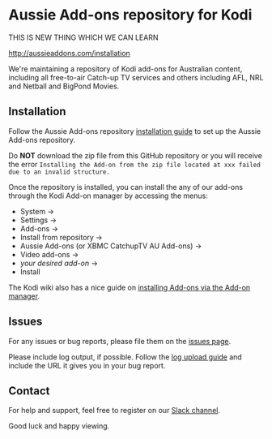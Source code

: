 # Aussie Add-ons repository for Kodi
THIS IS NEW THING WHICH WE CAN LEARN

http://aussieaddons.com/installation

We're maintaining a repository of Kodi add-ons for Australian content, including all free-to-air Catch-up TV services and others including AFL, NRL and Netball and BigPond Movies.


## Installation
Follow the Aussie Add-ons repository [installation guide](http://aussieaddons.com/installation/) to set
up the Aussie Add-ons repository.

Do **NOT** download the zip file from this GitHub repository or you will receive the error `Installing the Add-on from the zip file located at xxx failed due to an invalid structure.`

Once the repository is installed, you can install the any of our add-ons through the Kodi Add-on manager by accessing the menus:

 * System ->
 * Settings ->
 * Add-ons ->
 * Install from repository ->
 * Aussie Add-ons (or XBMC CatchupTV AU Add-ons) ->
 * Video add-ons ->
 * _your desired add-on_ ->
 * Install


The Kodi wiki also has a nice guide on [installing Add-ons via the Add-on manager](http://kodi.wiki/view/Add-on_manager).


## Issues

For any issues or bug reports, please file them on the [issues page](https://github.com/andybotting/xbmc-addon-plus7/issues).

Please include log output, if possible. Follow the [log upload guide](http://kodi.wiki/view/Log_file/Easy) and include the URL it gives you in your bug report.


## Contact

For help and support, feel free to register on our [Slack channel](http://slack-invite.aussieaddons.com/).

Good luck and happy viewing.
